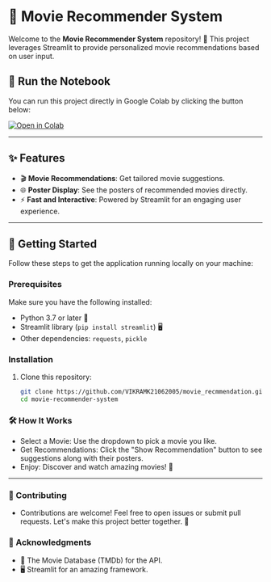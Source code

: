 # 🎥 Movie Recommender System

Welcome to the **Movie Recommender System** repository! 🌟 This project leverages Streamlit to provide personalized movie recommendations based on user input. 

## 🚀 Run the Notebook

You can run this project directly in Google Colab by clicking the button below:

[![Open in Colab](https://colab.research.google.com/assets/colab-badge.svg)](https://colab.research.google.com/drive/1ImD4DkLAyp8rUdLwmFYxcpFesuPbW8rZ?usp=sharing)

---

## ✨ Features
- 🎬 **Movie Recommendations**: Get tailored movie suggestions.
- 🌐 **Poster Display**: See the posters of recommended movies directly.
- ⚡ **Fast and Interactive**: Powered by Streamlit for an engaging user experience.

---

## 🚀 Getting Started

Follow these steps to get the application running locally on your machine:

### Prerequisites
Make sure you have the following installed:
- Python 3.7 or later 🐍
- Streamlit library (`pip install streamlit`) 🖥️
- Other dependencies: `requests`, `pickle`

### Installation
1. Clone this repository:
   ```bash
   git clone https://github.com/VIKRAMK21062005/movie_recmmendation.git
   cd movie-recommender-system

### 🛠️ How It Works

- Select a Movie: Use the dropdown to pick a movie you like.
- Get Recommendations: Click the "Show Recommendation" button to see suggestions along with their posters.
- Enjoy: Discover and watch amazing movies! 🍿

---
### 🤝 Contributing
- Contributions are welcome! Feel free to open issues or submit pull requests. Let's make this project better together. 💪

### 🌟 Acknowledgments
- 🎥 The Movie Database (TMDb) for the API.
- 🖥️ Streamlit for an amazing framework.


